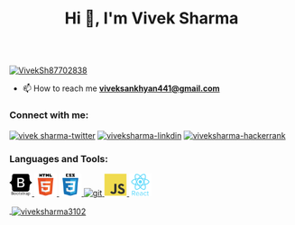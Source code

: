<h1 align="center">Hi 👋, I'm Vivek Sharma</h1>

<br/>
<br/>

<p align="left"> <a href="https://twitter.com/VivekSh87702838" target="blank"><img src="https://img.shields.io/twitter/follow/VivekSh87702838?logo=twitter&style=for-the-badge" alt="VivekSh87702838" /></a> </p>

- 📫 How to reach me **viveksankhyan441@gmail.com**


<h3 align="left">Connect with me:</h3>
<p align="left">
<a href="https://twitter.com/VivekSh87702838" target="blank"><img align="center" src="https://cdn.jsdelivr.net/npm/simple-icons@3.0.1/icons/twitter.svg" alt="vivek sharma-twitter" height="30" width="40" /></a>
<a href="https://www.linkedin.com/in/vivek-sharma-3342b61b7/" target="blank"><img align="center" src="https://cdn.jsdelivr.net/npm/simple-icons@3.0.1/icons/linkedin.svg" alt="viveksharma-linkdin" height="30" width="40" /></a>
<a href="https://www.hackerrank.com/viveksankhyan441" target="blank"><img align="center" src="https://cdn.jsdelivr.net/npm/simple-icons@3.0.1/icons/hackerrank.svg" alt="viveksharma-hackerrank" height="30" width="40" /></a>
</p>

<h3 align="left">Languages and Tools:</h3
<p align="left"> 
<a href="https://getbootstrap.com" rel="nofollow"> <img src="https://raw.githubusercontent.com/devicons/devicon/master/icons/bootstrap/bootstrap-plain-wordmark.svg" alt="bootstrap" width="40" height="40" style="max-width: 100%;"> </a><a href="https://www.w3.org/html/" rel="nofollow"> <img src="https://raw.githubusercontent.com/devicons/devicon/master/icons/html5/html5-original-wordmark.svg" alt="html5" width="40" height="40" style="max-width: 100%;"> </a><a href="https://www.w3schools.com/css/" rel="nofollow"> <img src="https://raw.githubusercontent.com/devicons/devicon/master/icons/css3/css3-original-wordmark.svg" alt="css3" width="40" height="40" style="max-width: 100%;"> </a><a href="https://git-scm.com/" rel="nofollow"> <img src="https://camo.githubusercontent.com/fbfcb9e3dc648adc93bef37c718db16c52f617ad055a26de6dc3c21865c3321d/68747470733a2f2f7777772e766563746f726c6f676f2e7a6f6e652f6c6f676f732f6769742d73636d2f6769742d73636d2d69636f6e2e737667" alt="git" width="40" height="40" data-canonical-src="https://www.vectorlogo.zone/logos/git-scm/git-scm-icon.svg" style="max-width: 100%;"> </a><a href="https://developer.mozilla.org/en-US/docs/Web/JavaScript" rel="nofollow"> <img src="https://raw.githubusercontent.com/devicons/devicon/master/icons/javascript/javascript-original.svg" alt="javascript" width="40" height="40" style="max-width: 100%;"> </a><a href="https://reactjs.org/" rel="nofollow"> <img src="https://raw.githubusercontent.com/devicons/devicon/master/icons/react/react-original-wordmark.svg" alt="react" width="40" height="40" style="max-width: 100%;">
<p>&nbsp;<img align="center" src="https://github-readme-stats.vercel.app/api?username=viveksharma3102&show_icons=true&locale=en" alt="viveksharma3102" /></p>
